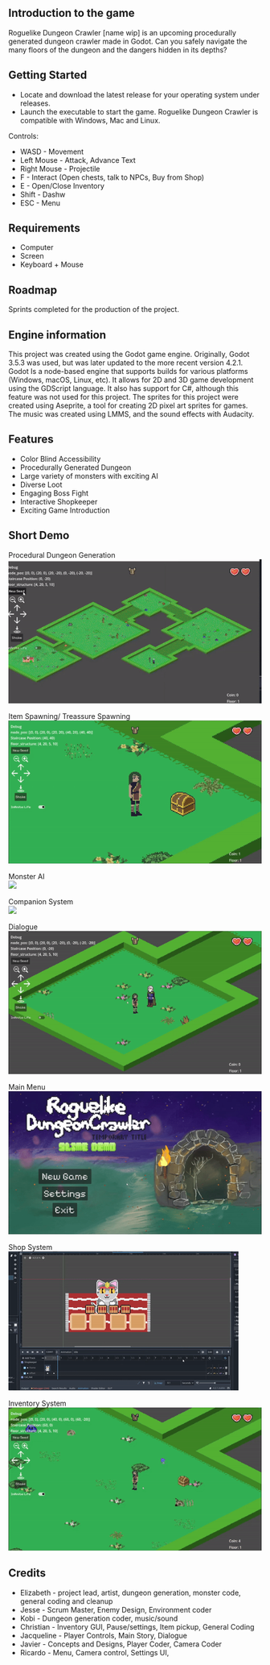 ## Introduction to the game
  Roguelike Dungeon Crawler [name wip] is an upcoming procedurally generated dungeon crawler made in Godot. Can you safely navigate the many floors of the dungeon and the dangers hidden in its depths?
  
## Getting Started
  * Locate and download the latest release for your operating system under releases.
  * Launch the executable to start the game. Roguelike Dungeon Crawler is compatible with Windows, Mac and Linux.

  Controls:
  * WASD - Movement
  * Left Mouse - Attack, Advance Text
  * Right Mouse - Projectile
  * F - Interact (Open chests, talk to NPCs, Buy from Shop)
  * E - Open/Close Inventory
  * Shift - Dashw
  * ESC - Menu

## Requirements
 * Computer
 * Screen
 * Keyboard + Mouse

## Roadmap
  Sprints completed for the production of the project.
  
## Engine information
  This project was created using the Godot game engine. Originally, Godot 3.5.3 was used, but was later updated to the more recent version 4.2.1. Godot Is a node-based engine that supports builds for various platforms (Windows, macOS, Linux, etc). It allows for 2D and 3D game development using the GDScript language. It also has support for C#, although this feature was not used for this project.
The sprites for this project were created using Aseprite, a tool for creating 2D pixel art sprites for games.
The music was created using LMMS, and the sound effects with Audacity.

## Features
* Color Blind Accessibility
* Procedurally Generated Dungeon
* Large variety of monsters with exciting AI 
* Diverse Loot
* Engaging Boss Fight
* Interactive Shopkeeper
* Exciting Game Introduction

## Short Demo
Procedural Dungeon Generation
<br/>
![](https://github.com/Team-Slime-Dungeon/Roguelike-Dungeon-Crawler/blob/JacquelineBranch/GIF/Procedural%20Dungeon%20Generation%20Demo.gif)
<br/>

Item Spawning/ Treassure Spawning
<br/>
![](https://github.com/Team-Slime-Dungeon/Roguelike-Dungeon-Crawler/blob/JacquelineBranch/GIF/Treassure%20Chest%20Demo.gif)
<br/>

Monster AI
<br/>
![](https://github.com/Team-Slime-Dungeon/Roguelike-Dungeon-Crawler/blob/JacquelineBranch/GIF/Monster%20Demo.gif)
<br/>

Companion System
<br/>
![](https://github.com/Team-Slime-Dungeon/Roguelike-Dungeon-Crawler/blob/JacquelineBranch/GIF/Companion%20Demo.gif)
<br/>

Dialogue
<br/>
![](https://github.com/Team-Slime-Dungeon/Roguelike-Dungeon-Crawler/blob/JacquelineBranch/GIF/Dialogue%20Demo.gif)
<br/>

Main Menu
<br/>
![](https://github.com/Team-Slime-Dungeon/Roguelike-Dungeon-Crawler/blob/JacquelineBranch/GIF/Main%20Menu%20Demo.gif)
<br/>

Shop System
<br/>
![](https://github.com/Team-Slime-Dungeon/Roguelike-Dungeon-Crawler/blob/JacquelineBranch/GIF/Shop%20System%20Demo.gif)
<br/>

Inventory System
<br/>
![](https://github.com/Team-Slime-Dungeon/Roguelike-Dungeon-Crawler/blob/JacquelineBranch/GIF/Inventory%20System%20Demo.gif)
<br/>

## Credits
* Elizabeth - project lead, artist, dungeon generation, monster code, general coding and cleanup
* Jesse - Scrum Master, Enemy Design, Environment coder 
* Kobi - Dungeon generation coder, music/sound
* Christian - Inventory GUI, Pause/settings, Item pickup, General Coding
* Jacqueline -  Player Controls, Main Story, Dialogue
* Javier - Concepts and Designs, Player Coder, Camera Coder
* Ricardo - Menu, Camera control, Settings UI, 
